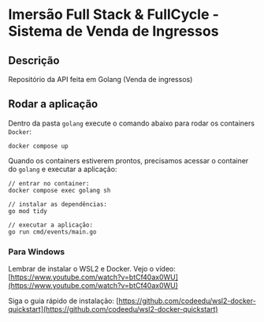 # Imersão Full Stack & FullCycle - Sistema de Venda de Ingressos

## Descrição

Repositório da API feita em Golang (Venda de ingressos)

## Rodar a aplicação

Dentro da pasta `golang` execute o comando abaixo para rodar os containers `Docker`:
```
docker compose up
```

Quando os containers estiverem prontos, precisamos acessar o container do `golang` e executar a aplicação:

```
// entrar no container:
docker compose exec golang sh

// instalar as dependências:
go mod tidy

// executar a aplicação:
go run cmd/events/main.go
```

### Para Windows 

Lembrar de instalar o WSL2 e Docker. Vejo o vídeo: [https://www.youtube.com/watch?v=btCf40ax0WU](https://www.youtube.com/watch?v=btCf40ax0WU) 

Siga o guia rápido de instalação: [https://github.com/codeedu/wsl2-docker-quickstart](https://github.com/codeedu/wsl2-docker-quickstart)